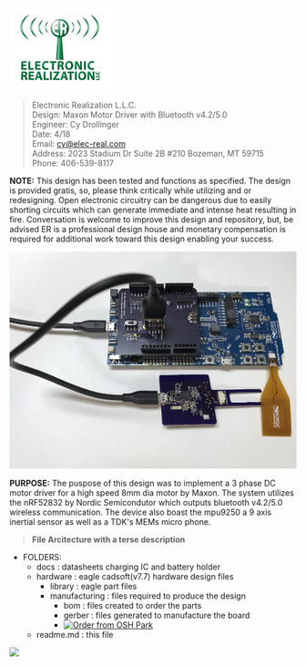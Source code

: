 <a href="https://elec-real.com"><img src="/docs/github.png" ></img></a>

>Electronic Realization L.L.C.								   
>Design: Maxon Motor Driver with Bluetooth v4.2/5.0		   
>Engineer: Cy Drollinger								   
>Date: 4/18												           
>Email: cy@elec-real.com								   
>Address: 2023 Stadium Dr Suite 2B #210 Bozeman, MT 59715				   
>Phone: 406-539-8117	

**NOTE:**
 This design has been tested and functions as specified. The design is provided gratis, so, please 
 think critically while utilizing and or redesigning. Open electronic circuitry can be dangerous due 
 to easily shorting circuits which can generate immediate and intense heat resulting in fire. Conversation is
 welcome to improve this design and repository, but, be advised ER is a professional design house and
 monetary compensation is required for additional work toward this design enabling your success.			   
	 
![Maxon Motor Driver](/docs/pictures/ICSP.png)

**PURPOSE:**
The puspose of this design was to implement a 3 phase DC motor driver for a high speed 8mm dia motor by
Maxon. The system utilizes the nRF52832 by Nordic Semicondutor which outputs bluetooth v4.2/5.0 wireless
communication. The device also boast the mpu9250 a 9 axis inertial sensor as well as a TDK's MEMs micro phone. 

>**File Arcitecture with a terse description**


* FOLDERS:
	* docs		: datasheets charging IC and battery holder
	* hardware	: eagle cadsoft(v7.7) hardware design files 	
		* library		: eagle part files 
		* manufacturing	: files required to produce the design
			* bom	: files created to order the parts	
			* gerber	: files generated to manufacture the board
			* <a href="https://oshpark.com/shared_projects/ryMoScdj"><img src="https://oshpark.com/assets/badge-5b7ec47045b78aef6eb9d83b3bac6b1920de805e9a0c227658eac6e19a045b9c.png" alt="Order from OSH Park"></img></a>
	* readme.md	: this file
	
[![](http://img.youtube.com/vi/88ky35AwuC4/0.jpg)](http://www.youtube.com/watch?v=88ky35AwuC4 "maxon motor driver")